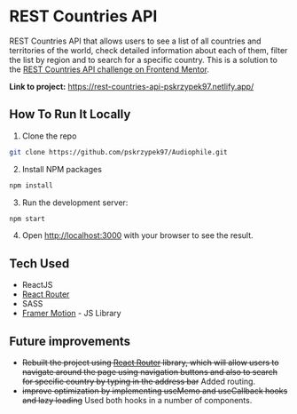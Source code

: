# REST Countries API

REST Countries API that allows users to see a list of all countries and territories of the world, check detailed information about each of them, filter the list by region and to search for a specific country. This is a solution to the [REST Countries API challenge on Frontend Mentor](https://www.frontendmentor.io/challenges/rest-countries-api-with-color-theme-switcher-5cacc469fec04111f7b848ca).

**Link to project:** https://rest-countries-api-pskrzypek97.netlify.app/

## How To Run It Locally

1. Clone the repo

```sh
git clone https://github.com/pskrzypek97/Audiophile.git
```

2. Install NPM packages

```sh
npm install
```

3. Run the development server:

```sh
npm start
```

4. Open [http://localhost:3000](http://localhost:3000) with your browser to see the result.

## Tech Used

- ReactJS
- [React Router](https://reactrouter.com/)
- SASS
- [Framer Motion](https://www.framer.com/motion/) - JS Library

## Future improvements

- <strike>Rebuilt the project using [React Router](https://reactrouter.com/) library, which will allow users to navigate around the page using navigation buttons and also to search for specific country by typing in the address bar</strike> Added routing.
- <strike>improve optimization by implementing useMemo and useCallback hooks and lazy loading</strike> Used both hooks in a number of components.
